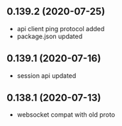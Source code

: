 ## 0.139.2 (2020-07-25)

-   api client ping protocol added
-   package.json updated

## 0.139.1 (2020-07-16)

-   session api updated

## 0.138.1 (2020-07-13)

-   websocket compat with old proto

